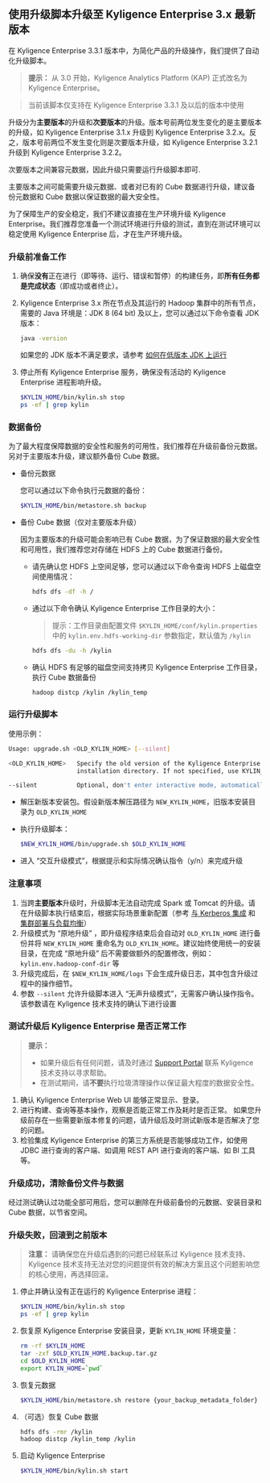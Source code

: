 ## 使用升级脚本升级至 Kyligence Enterprise 3.x 最新版本

在 Kyligence Enterprise 3.3.1 版本中，为简化产品的升级操作，我们提供了自动化升级脚本。

> **提示：** 从 3.0 开始，Kyligence Analytics Platform (KAP) 正式改名为 Kyligence Enterprise。

> 当前该脚本仅支持在 Kyligence Enterprise 3.3.1 及以后的版本中使用

升级分为**主要版本**的升级和**次要版本**的升级。版本号前两位发生变化的是主要版本的升级，如 Kyligence Enterprise 3.1.x 升级到 Kyligence Enterprise 3.2.x。反之，版本号前两位不发生变化则是次要版本升级，如 Kyligence Enterprise 3.2.1 升级到 Kyligence Enterprise 3.2.2。

次要版本之间兼容元数据，因此升级只需要运行升级脚本即可.

主要版本之间可能需要升级元数据、或者对已有的 Cube 数据进行升级，建议备份元数据和 Cube 数据以保证数据的最大安全性。

为了保障生产的安全稳定，我们不建议直接在生产环境升级 Kyligence Enterprise。我们推荐您准备一个测试环境进行升级的测试，直到在测试环境可以稳定使用 Kyligence Enterprise 后，才在生产环境升级。

### 升级前准备工作

1. 确保**没有**正在进行（即等待、运行、错误和暂停）的构建任务，即**所有任务都是完成状态**（即成功或者终止）。

2. Kyligence Enterprise 3.x 所在节点及其运行的 Hadoop 集群中的所有节点，需要的 Java 环境是：JDK 8 (64 bit) 及以上，您可以通过以下命令查看 JDK 版本：

   ```bash
   java -version
   ```
   如果您的 JDK 版本不满足要求，请参考 [如何在低版本 JDK 上运行](../../appendix/run_on_jdk7.cn.md)

3. 停止所有 Kyligence Enterprise 服务，确保没有活动的 Kyligence Enterprise 进程影响升级。

   ```sh
   $KYLIN_HOME/bin/kylin.sh stop
   ps -ef | grep kylin
   ```

### 数据备份

为了最大程度保障数据的安全性和服务的可用性，我们推荐在升级前备份元数据。另对于主要版本升级，建议额外备份 Cube 数据。

- 备份元数据

  您可以通过以下命令执行元数据的备份：

  ```sh
  $KYLIN_HOME/bin/metastore.sh backup
  ```

- 备份 Cube 数据（仅对主要版本升级）

  因为主要版本的升级可能会影响已有 Cube 数据，为了保证数据的最大安全性和可用性，我们推荐您对存储在 HDFS 上的 Cube 数据进行备份。

  - 请先确认您 HDFS 上空间足够，您可以通过以下命令查询 HDFS 上磁盘空间使用情况：
    ```sh
    hdfs dfs -df -h /
    ```
  - 通过以下命令确认 Kyligence Enterprise 工作目录的大小：
    > 提示：工作目录由配置文件 `$KYLIN_HOME/conf/kylin.properties` 中的 `kylin.env.hdfs-working-dir` 参数指定，默认值为 `/kylin`
    ```sh
    hdfs dfs -du -h /kylin
    ```
  - 确认 HDFS 有足够的磁盘空间支持拷贝 Kyligence Enterprise 工作目录，执行 Cube 数据备份
    ```sh
    hadoop distcp /kylin /kylin_temp
    ```

### 运行升级脚本

使用示例：

```sh
Usage: upgrade.sh <OLD_KYLIN_HOME> [--silent]

<OLD_KYLIN_HOME>   Specify the old version of the Kyligence Enterprise
                   installation directory. If not specified, use KYLIN_HOME by default.

--silent           Optional, don't enter interactive mode, automatically complete the upgrade.
```

- 解压新版本安装包。假设新版本解压路径为 `NEW_KYLIN_HOME`，旧版本安装目录为 `OLD_KYLIN_HOME`

- 执行升级脚本：
  ```sh
  $NEW_KYLIN_HOME/bin/upgrade.sh $OLD_KYLIN_HOME
  ```
  
- 进入 “交互升级模式”，根据提示和实际情况确认指令（y/n）来完成升级

### 注意事项

1. 当跨**主要版本**升级时，升级脚本无法自动完成 Spark 或 Tomcat 的升级。请在升级脚本执行结束后，根据实际场景重新配置（参考 [与 Kerberos 集成](../../security/kerberos.cn.md) 和 [集群部署与负载均衡](../../installation/deploy/cluster_lb.cn.md)）
2. 升级模式为 “原地升级” ，即升级程序结束后会自动对 `OLD_KYLIN_HOME` 进行备份并将 `NEW_KYLIN_HOME` 重命名为 `OLD_KYLIN_HOME`。建议始终使用统一的安装目录，在完成 “原地升级” 后不需要做额外的配置修改，例如：`kylin.env.hadoop-conf-dir` 等
3. 升级完成后，在 `$NEW_KYLIN_HOME/logs` 下会生成升级日志，其中包含升级过程中的操作细节。
4. 参数 `--silent` 允许升级脚本进入 “无声升级模式”，无需客户确认操作指令。该参数请在 Kyligence 技术支持的确认下进行设置

### 测试升级后 Kyligence Enterprise 是否正常工作

> **提示：**
>
> - 如果升级后有任何问题，请及时通过 [Support Portal](https://support.kyligence.io/#/) 联系 Kyligence 技术支持以寻求帮助。
> - 在测试期间，请**不要**执行垃圾清理操作以保证最大程度的数据安全性。

1. 确认 Kyligence Enterprise Web UI 能够正常显示、登录。
2. 进行构建、查询等基本操作，观察是否能正常工作及耗时是否正常。
   如果您升级前存在一些需要新版本修复的问题，请升级后及时测试新版本是否解决了您的问题。
3. 检验集成 Kyligence Enterprise 的第三方系统是否能够成功工作，如使用 JDBC 进行查询的客户端、如调用 REST API 进行查询的客户端、如 BI 工具等。

### 升级成功，清除备份文件与数据

经过测试确认过功能全部可用后，您可以删除在升级前备份的元数据、安装目录和 Cube 数据，以节省空间。

### 升级失败，回滚到之前版本

> **注意：** 请确保您在升级后遇到的问题已经联系过 Kyligence 技术支持、 Kyligence 技术支持无法对您的问题提供有效的解决方案且这个问题影响您的核心使用，再选择回滚。

1. 停止并确认没有正在运行的 Kyligence Enterprise 进程：

   ```sh
   $KYLIN_HOME/bin/kylin.sh stop
   ps -ef | grep kylin
   ```

2. 恢复原 Kyligence Enterprise 安装目录，更新 `KYLIN_HOME` 环境变量：

   ```sh
   rm -rf $KYLIN_HOME
   tar -zxf $OLD_KYLIN_HOME.backup.tar.gz
   cd $OLD_KYLIN_HOME
   export KYLIN_HOME=`pwd`
   ```

3. 恢复元数据

   ```sh
   $KYLIN_HOME/bin/metastore.sh restore {your_backup_metadata_folder}
   ```

4. （可选）恢复 Cube 数据

   ```sh
   hdfs dfs -rmr /kylin
   hadoop distcp /kylin_temp /kylin
   ```

5. 启动 Kyligence Enterprise

   ```sh
   $KYLIN_HOME/bin/kylin.sh start
   ```

